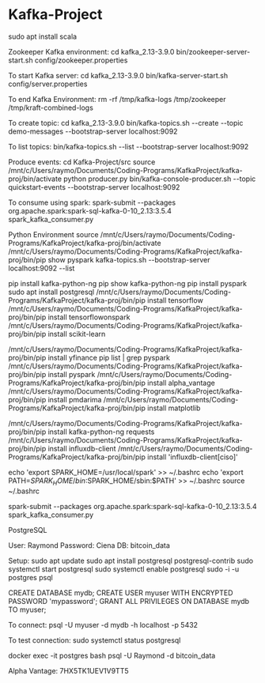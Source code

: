# Kafka-Project
sudo apt install scala

Zookeeper Kafka environment:
cd kafka_2.13-3.9.0
bin/zookeeper-server-start.sh config/zookeeper.properties

To start Kafka server:
cd kafka_2.13-3.9.0
bin/kafka-server-start.sh config/server.properties

To end Kafka Environment:
rm -rf /tmp/kafka-logs /tmp/zookeeper /tmp/kraft-combined-logs

To create topic:
cd kafka_2.13-3.9.0
bin/kafka-topics.sh --create --topic demo-messages --bootstrap-server localhost:9092

To list topics:
bin/kafka-topics.sh --list --bootstrap-server localhost:9092

Produce events:
cd Kafka-Project/src
source /mnt/c/Users/raymo/Documents/Coding-Programs/KafkaProject/kafka-proj/bin/activate
python producer.py
bin/kafka-console-producer.sh --topic quickstart-events --bootstrap-server localhost:9092

To consume using spark:
spark-submit --packages org.apache.spark:spark-sql-kafka-0-10_2.13:3.5.4 spark_kafka_consumer.py

Python Environment
source /mnt/c/Users/raymo/Documents/Coding-Programs/KafkaProject/kafka-proj/bin/activate
/mnt/c/Users/raymo/Documents/Coding-Programs/KafkaProject/kafka-proj/bin/pip show pyspark
kafka-topics.sh --bootstrap-server localhost:9092 --list

pip install kafka-python-ng
pip show kafka-python-ng
pip install pyspark
sudo apt install postgresql
/mnt/c/Users/raymo/Documents/Coding-Programs/KafkaProject/kafka-proj/bin/pip install tensorflow
/mnt/c/Users/raymo/Documents/Coding-Programs/KafkaProject/kafka-proj/bin/pip install tensorflowonspark
/mnt/c/Users/raymo/Documents/Coding-Programs/KafkaProject/kafka-proj/bin/pip install scikit-learn

/mnt/c/Users/raymo/Documents/Coding-Programs/KafkaProject/kafka-proj/bin/pip install yfinance
pip list | grep pyspark
/mnt/c/Users/raymo/Documents/Coding-Programs/KafkaProject/kafka-proj/bin/pip install pyspark
/mnt/c/Users/raymo/Documents/Coding-Programs/KafkaProject/kafka-proj/bin/pip install alpha_vantage
/mnt/c/Users/raymo/Documents/Coding-Programs/KafkaProject/kafka-proj/bin/pip install pmdarima
/mnt/c/Users/raymo/Documents/Coding-Programs/KafkaProject/kafka-proj/bin/pip install matplotlib


/mnt/c/Users/raymo/Documents/Coding-Programs/KafkaProject/kafka-proj/bin/pip install kafka-python-ng requests
/mnt/c/Users/raymo/Documents/Coding-Programs/KafkaProject/kafka-proj/bin/pip install influxdb-client
/mnt/c/Users/raymo/Documents/Coding-Programs/KafkaProject/kafka-proj/bin/pip install 'influxdb-client[ciso]'


echo 'export SPARK_HOME=/usr/local/spark' >> ~/.bashrc
echo 'export PATH=$SPARK_HOME/bin:$SPARK_HOME/sbin:$PATH' >> ~/.bashrc
source ~/.bashrc

spark-submit --packages org.apache.spark:spark-sql-kafka-0-10_2.13:3.5.4 spark_kafka_consumer.py


PostgreSQL

User: Raymond
Password: Ciena
DB: bitcoin_data

Setup:
sudo apt update
sudo apt install postgresql postgresql-contrib
sudo systemctl start postgresql
sudo systemctl enable postgresql
sudo -i -u postgres
psql


CREATE DATABASE mydb;
CREATE USER myuser WITH ENCRYPTED PASSWORD 'mypassword';
GRANT ALL PRIVILEGES ON DATABASE mydb TO myuser;

To connect:
psql -U myuser -d mydb -h localhost -p 5432

To test connection:
sudo systemctl status postgresql

docker exec -it postgres bash
psql -U Raymond -d bitcoin_data

Alpha Vantage: 7HX5TK1UEV1V9TT5